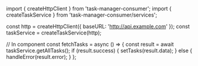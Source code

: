 import { createHttpClient } from 'task-manager-consumer';
import { createTaskService } from 'task-manager-consumer/services';

const http = createHttpClient({ baseURL: 'http://api.example.com' });
const taskService = createTaskService(http);

// In component
const fetchTasks = async () => {
  const result = await taskService.getAllTasks();
  if (result.success) {
    setTasks(result.data);
  } else {
    handleError(result.error);
  }
};
